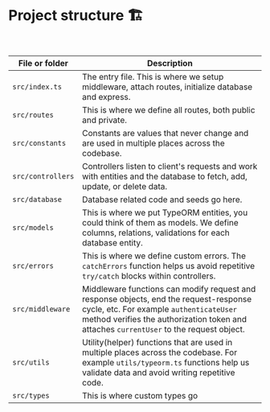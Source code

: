 # Project structure 🏗

<br>

| File or folder    | Description                                                                                                                                                                                                                 |
| ----------------- | --------------------------------------------------------------------------------------------------------------------------------------------------------------------------------------------------------------------------- |
| `src/index.ts`    | The entry file. This is where we setup middleware, attach routes, initialize database and express.                                                                                                                          |
| `src/routes`      | This is where we define all routes, both public and private.                                                                                                                                                                |
| `src/constants`   | Constants are values that never change and are used in multiple places across the codebase.                                                                                                                                 |
| `src/controllers` | Controllers listen to client's requests and work with entities and the database to fetch, add, update, or delete data.                                                                                                      |
| `src/database`    | Database related code and seeds go here.                                                                                                                                                                                    |
| `src/models`      | This is where we put TypeORM entities, you could think of them as models. We define columns, relations, validations for each database entity.                                                                               |
| `src/errors`      | This is where we define custom errors. The `catchErrors` function helps us avoid repetitive `try/catch` blocks within controllers.                                                                                          |
| `src/middleware`  | Middleware functions can modify request and response objects, end the request-response cycle, etc. For example `authenticateUser` method verifies the authorization token and attaches `currentUser` to the request object. |
| `src/utils`       | Utility(helper) functions that are used in multiple places across the codebase. For example `utils/typeorm.ts` functions help us validate data and avoid writing repetitive code.                                           |
| `src/types`       | This is where custom types go                                                                                                                                                                                               |

